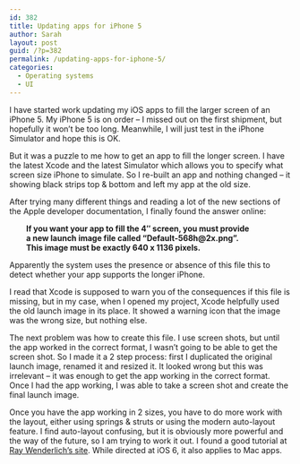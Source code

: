 ```yaml
---
id: 382
title: Updating apps for iPhone 5
author: Sarah
layout: post
guid: /?p=382
permalink: /updating-apps-for-iphone-5/
categories:
  - Operating systems
  - UI
---
```

I have started work updating my iOS apps to fill the larger screen of an iPhone 5. My iPhone 5 is on order &#8211; I missed out on the first shipment, but hopefully it won&#8217;t be too long. Meanwhile, I will just test in the iPhone Simulator and hope this is OK.

But it was a puzzle to me how to get an app to fill the longer screen. I have the latest Xcode and the latest Simulator which allows you to specify what screen size iPhone to simulate. So I re-built an app and nothing changed &#8211; it showing black strips top & bottom and left my app at the old size.

After trying many different things and reading a lot of the new sections of the Apple developer documentation, I finally found the answer online:

<p style="padding-left: 30px;">
  <strong>If you want your app to fill the 4&#8243; screen, you must provide</strong><br /> <strong> a new launch image file called &#8220;Default-568h@2x.png&#8221;.</strong><br /> <strong> This image must be exactly 640 x 1136 pixels.</strong>
</p>

Apparently the system uses the presence or absence of this file this to detect whether your app supports the longer iPhone.

I read that Xcode is supposed to warn you of the consequences if this file is missing, but in my case, when I opened my project, Xcode helpfully used the old launch image in its place. It showed a warning icon that the image was the wrong size, but nothing else.

The next problem was how to create this file. I use screen shots, but until the app worked in the correct format, I wasn&#8217;t going to be able to get the screen shot. So I made it a 2 step process: first I duplicated the original launch image, renamed it and resized it. It looked wrong but this was irrelevant &#8211; it was enough to get the app working in the correct format. Once I had the app working, I was able to take a screen shot and create the final launch image.

Once you have the app working in 2 sizes, you have to do more work with the layout, either using springs & struts or using the modern auto-layout feature. I find auto-layout confusing, but it is obviously more powerful and the way of the future, so I am trying to work it out. I found a good tutorial at <a href="http://www.raywenderlich.com/20881/beginning-auto-layout-part-1-of-2" target="_blank">Ray Wenderlich&#8217;s site</a>. While directed at iOS 6, it also applies to Mac apps.